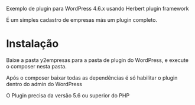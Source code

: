 <p>Exemplo de plugin para WordPress 4.6.x usando Herbert plugin framework</p>
<p>É um simples cadastro de empresas más um plugin completo.</p>
<h1>Instalação</h1>
<p>Baixe a pasta y2empresas para a pasta de plugin do WordPress, e execute o composer nesta pasta.</p>
<p>Após o composer baixar todas as dependências é só habilitar o plugin dentro do admin do WordPress</p>
<p>O Plugin precisa da versão 5.6 ou superior do PHP</p>